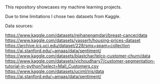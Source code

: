 This repository showcases my machine learning projects.

Due to time limitations I chose two datasets from Kaggle.


Data sources: 

https://www.kaggle.com/datasets/reihanenamdari/breast-cancer/data
https://www.kaggle.com/datasets/yasserh/housing-prices-dataset
https://archive.ics.uci.edu/dataset/228/sms+spam+collection
https://ai.stanford.edu/~amaas/data/sentiment/
https://www.kaggle.com/datasets/blastchar/telco-customer-churn/data
https://www.kaggle.com/datasets/vjchoudhary7/customer-segmentation-tutorial-in-python?select=Mall_Customers.csv
https://www.kaggle.com/datasets/uciml/iris/data
https://ai.stanford.edu/~amaas/data/sentiment/
